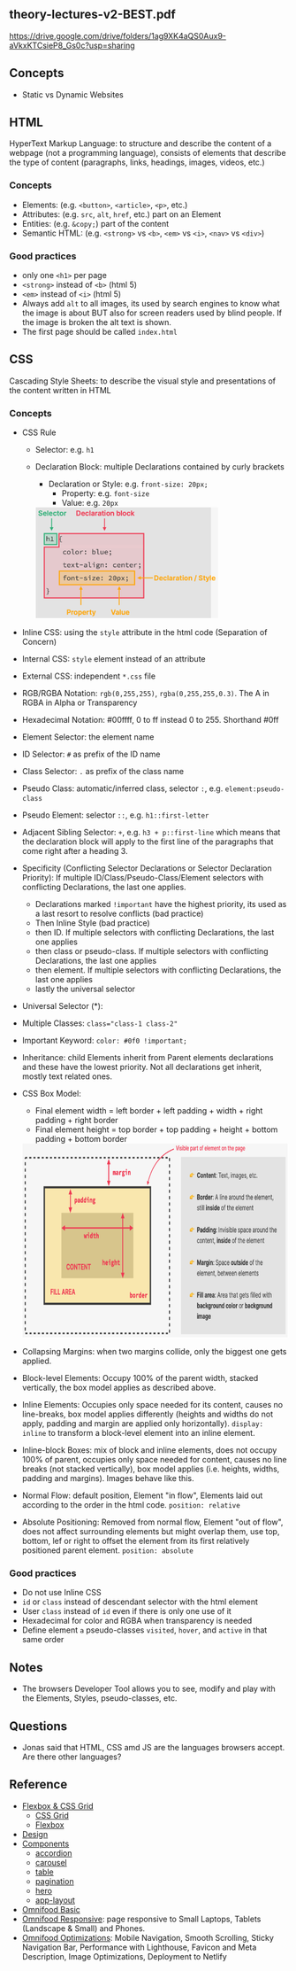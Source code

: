 ## theory-lectures-v2-BEST.pdf

https://drive.google.com/drive/folders/1ag9XK4aQS0Aux9-aVkxKTCsieP8_Gs0c?usp=sharing

## Concepts

- Static vs Dynamic Websites

## HTML

HyperText Markup Language: to structure and describe the content of a webpage (not a programming language), consists of elements that describe the type of content (paragraphs, links, headings, images, videos, etc.)

### Concepts

- Elements: (e.g. `<button>`, `<article>`, `<p>`, etc.)
- Attributes: (e.g. `src`, `alt`, `href`, etc.) part on an Element
- Entities: (e.g. `&copy;`) part of the content
- Semantic HTML: (e.g. `<strong>` vs `<b>`, `<em>` vs `<i>`, `<nav>` vs `<div>`)

### Good practices

- only one `<h1>` per page
- `<strong>` instead of `<b>` (html 5)
- `<em>` instead of `<i>` (html 5)
- Always add `alt` to all images, its used by search engines to know what the image is about BUT also for screen readers used by blind people. If the image is broken the alt text is shown.
- The first page should be called `index.html`

## CSS

Cascading Style Sheets: to describe the visual style and presentations of the content written in HTML

### Concepts

- CSS Rule

  - Selector: e.g. `h1`
  - Declaration Block: multiple Declarations contained by curly brackets

    - Declaration or Style: e.g. `front-size: 20px;`
      - Property: e.g. `font-size`
      - Value: e.g. `20px`

    <img src="./images/css-rule.png" height="200"/>

- Inline CSS: using the `style` attribute in the html code (Separation of Concern)
- Internal CSS: `style` element instead of an attribute
- External CSS: independent `*.css` file
- RGB/RGBA Notation: `rgb(0,255,255)`, `rgba(0,255,255,0.3)`. The A in RGBA in Alpha or Transparency
- Hexadecimal Notation: #00ffff, 0 to ff instead 0 to 255. Shorthand #0ff
- Element Selector: the element name
- ID Selector: `#` as prefix of the ID name
- Class Selector: `.` as prefix of the class name
- Pseudo Class: automatic/inferred class, selector `:`, e.g. `element:pseudo-class`
- Pseudo Element: selector `::`, e.g. `h1::first-letter`
- Adjacent Sibling Selector: `+`, e.g. `h3 + p::first-line` which means that the declaration block will apply to the first line of the paragraphs that come right after a heading 3.
- Specificity (Conflicting Selector Declarations or Selector Declaration Priority): If multiple ID/Class/Pseudo-Class/Element selectors with conflicting Declarations, the last one applies.
  - Declarations marked `!important` have the highest priority, its used as a last resort to resolve conflicts (bad practice)
  - Then Inline Style (bad practice)
  - then ID. If multiple selectors with conflicting Declarations, the last one applies
  - then class or pseudo-class. If multiple selectors with conflicting Declarations, the last one applies
  - then element. If multiple selectors with conflicting Declarations, the last one applies
  - lastly the universal selector
- Universal Selector (\*):
- Multiple Classes: `class="class-1 class-2"`
- Important Keyword: `color: #0f0 !important;`
- Inheritance: child Elements inherit from Parent elements declarations and these have the lowest priority. Not all declarations get inherit, mostly text related ones.
- CSS Box Model:
  - Final element width = left border + left padding + width + right padding + right border
  - Final element height = top border + top padding + height + bottom padding + bottom border

  <img src="./images/css-box-model.png" height="350"/>

- Collapsing Margins: when two margins collide, only the biggest one gets applied.
- Block-level Elements: Occupy 100% of the parent width, stacked vertically, the box model applies as described above.
- Inline Elements: Occupies only space needed for its content, causes no line-breaks, box model applies differently (heights and widths do not apply, padding and margin are applied only horizontally). `display: inline` to transform a block-level element into an inline element.
- Inline-block Boxes: mix of block and inline elements, does not occupy 100% of parent, occupies only space needed for content, causes no line breaks (not stacked vertically), box model applies (i.e. heights, widths, padding and margins). Images behave like this.
- Normal Flow: default position, Element "in flow", Elements laid out according to the order in the html code. `position: relative`
- Absolute Positioning: Removed from normal flow, Element "out of flow", does not affect surrounding elements but might overlap them, use top, bottom, lef or right to offset the element from its first relatively positioned parent element. `position: absolute`

### Good practices

- Do not use Inline CSS
- `id` or `class` instead of descendant selector with the html element
- User `class` instead of `id` even if there is only one use of it
- Hexadecimal for color and RGBA when transparency is needed
- Define element `a` pseudo-classes `visited`, `hover`, and `active` in that same order

## Notes

- The browsers Developer Tool allows you to see, modify and play with the Elements, Styles, pseudo-classes, etc.

## Questions

- Jonas said that HTML, CSS amd JS are the languages browsers accept. Are there other languages?

## Reference

- [Flexbox & CSS Grid](./html-css-course/final/04-CSS-Layouts)
  - [CSS Grid](./html-css-course/final/04-CSS-Layouts/css-grid.html)
  - [Flexbox](./html-css-course/final/04-CSS-Layouts/flexbox.html)
- [Design](./html-css-course/final/05-Design)
- [Components](./html-css-course/final/06-Components)
  - [accordion](./html-css-course/final/06-Components/01-accordion.html)
  - [carousel](./html-css-course/final/06-Components/02-carousel.html)
  - [table](./html-css-course/final/06-Components/03-table.html)
  - [pagination](./html-css-course/final/06-Components/04-pagination.html)
  - [hero](./html-css-course/final/06-Components/05-hero.html)
  - [app-layout](./html-css-course/final/06-Components/06-app-layout.html)
- [Omnifood Basic](./html-css-course/final/07-Omnifood-Desktop)
- [Omnifood Responsive](./html-css-course/final/08-Omnifood-Responsive/): page responsive to Small Laptops, Tablets (Landscape &  Small) and Phones.
- [Omnifood Optimizations](./html-css-course/final/09-Omnifood-Optimizations/): Mobile Navigation, Smooth Scrolling, Sticky Navigation Bar, Performance with Lighthouse, Favicon and Meta Description, Image Optimizations, Deployment to Netlify